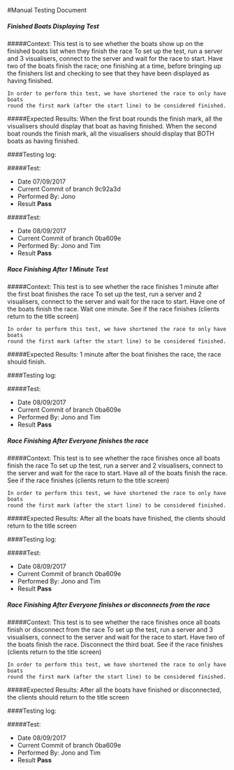 #Manual Testing Document 

##### Finished Boats Displaying Test
#####Context:
    This test is to see whether the boats show up on the finished boats list when they finish the race
    To set up the test, run a server and 3 visualisers, connect to the server and wait for the race to start.
    Have two of the boats finish the race; one finishing at a time, before bringing up the finishers list and 
    checking to see that they have been displayed as having finished.
    
    In order to perform this test, we have shortened the race to only have boats 
    round the first mark (after the start line) to be considered finished.
    
#####Expected Results:
    When the first boat rounds the finish mark, all the visualisers should display that boat as having finished.
    When the second boat rounds the finish mark, all the visualisers should display that BOTH boats as having finished.
    

####Testing log:

#####Test:
   
- Date  07/09/2017
- Current Commit of branch  9c92a3d
- Performed By: Jono
- Result **Pass**

#####Test:
   
- Date  08/09/2017
- Current Commit of branch  0ba609e
- Performed By: Jono and Tim
- Result **Pass**

##### Race Finishing After 1 Minute Test
#####Context:
    This test is to see whether the race finishes 1 minute after the first boat finishes the race
    To set up the test, run a server and 2 visualisers, connect to the server and wait for the race to start.
    Have one of the boats finish the race. Wait one minute. See if the race finishes (clients return to the title screen)
    
    In order to perform this test, we have shortened the race to only have boats 
    round the first mark (after the start line) to be considered finished.
    
#####Expected Results:
    1 minute after the boat finishes the race, the race should finish.
    

####Testing log:

#####Test:
   
- Date  08/09/2017
- Current Commit of branch  0ba609e
- Performed By: Jono and Tim
- Result **Pass**


##### Race Finishing After Everyone finishes the race
#####Context:
    This test is to see whether the race finishes once all boats finish the race
    To set up the test, run a server and 2 visualisers, connect to the server and wait for the race to start.
    Have all of the boats finish the race. See if the race finishes (clients return to the title screen)
    
    In order to perform this test, we have shortened the race to only have boats 
    round the first mark (after the start line) to be considered finished.
    
#####Expected Results:
    After all the boats have finished, the clients should return to the title screen
    

####Testing log:

#####Test:
   
- Date  08/09/2017
- Current Commit of branch  0ba609e
- Performed By: Jono and Tim
- Result **Pass**


##### Race Finishing After Everyone finishes or disconnects from the race
#####Context:
    This test is to see whether the race finishes once all boats finish or disconnect from the race
    To set up the test, run a server and 3 visualisers, connect to the server and wait for the race to start.
    Have two of the boats finish the race. Disconnect the third boat. See if the race finishes (clients return to the title screen)
    
    In order to perform this test, we have shortened the race to only have boats 
    round the first mark (after the start line) to be considered finished.
    
#####Expected Results:
    After all the boats have finished or disconnected, the clients should return to the title screen
    

####Testing log:

#####Test:
   
- Date  08/09/2017
- Current Commit of branch  0ba609e
- Performed By: Jono and Tim
- Result **Pass**

